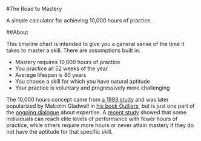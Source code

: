 #The Road to Mastery

A simple calculator for achieving 10,000 hours of practice.


##About

This timeline chart is intended to give you a general sense of the time it takes to 
master a skill. There are assumptions built in:

* Mastery requires 10,000 hours of practice
* You practice all 52 weeks of the year
* Average lifespan is 80 years
* You choose a skill for which you have natural aptitude
* Your practice is voluntary and progressively more challenging

The 10,000 hours concept came from [a 1993 study](https://psycnet.apa.org/buy/1993-40718-001) 
and was later popularized by Malcolm Gladwell in [his book Outliers](https://en.wikipedia.org/wiki/Outliers_(book)), 
but is just one part of the 
[ongoing dialogue](https://www.fastcompany.com/3027564/scientists-debunk-the-myth-that-10000-hours-of-practice-makes-you-an-expert) 
about expertise. A [recent study](https://www.sciencedirect.com/science/article/pii/S0160289613000421) 
showed that some individuals can reach elite levels of performance with fewer hours of practice, 
while others require more hours or never attain mastery if they do not have the 
aptitude for that specific skill. 